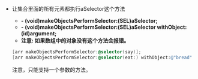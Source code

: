 - 让集合里面的所有元素都执行aSelector这个方法
  
  - __- (void)makeObjectsPerformSelector:(SEL)aSelector;__
  - __- (void)makeObjectsPerformSelector:(SEL)aSelector withObject:(id)argument;__
  - __注意: 如果数组中的对象没有这个方法会报错。__
  
  ``` objective-c
  [arr makeObjectsPerformSelector:@selector(say)];
  [arr makeObjectsPerformSelector:@selector(eat:) withObject:@"bread"];
  ```
  
  注意，只能支持一个参数的方法。